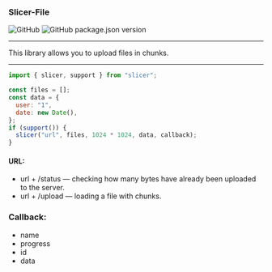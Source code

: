 ### Slicer-File

![GitHub](https://img.shields.io/github/license/UrijHoruzij/slicer-file) ![GitHub package.json version](https://img.shields.io/github/package-json/v/UrijHoruzij/slicer-file)

---

This library allows you to upload files in chunks.

---

```js
import { slicer, support } from "slicer";

const files = [];
const data = {
  user: "1",
  date: new Date(),
};
if (support()) {
  slicer("url", files, 1024 * 1024, data, callback);
}
```

#### URL:

- url + /status — checking how many bytes have already been uploaded to the server.
- url + /upload — loading a file with chunks.

### Callback:

- name
- progress
- id
- data
